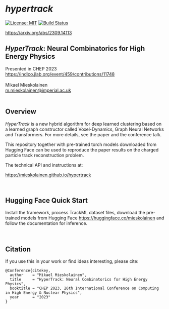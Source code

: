 # *hypertrack*

[![License: MIT](https://img.shields.io/badge/License-MIT-yellow.svg)](https://opensource.org/licenses/MIT)
[![Build Status](https://github.com/mieskolainen/hypertrack/actions/workflows/hypertrack-install-test.yml/badge.svg)](https://github.com/mieskolainen/hypertrack/actions)

https://arxiv.org/abs/2309.14113 <br>

## *HyperTrack*: Neural Combinatorics for High Energy Physics
Presented in CHEP 2023<br>
https://indico.jlab.org/event/459/contributions/11748
<br>
<br>
Mikael Mieskolainen<br>
m.mieskolainen@imperial.ac.uk <br>
<br>

## Overview

_HyperTrack_ is a new hybrid algorithm for deep learned clustering based on a learned graph constructor called Voxel-Dynamics, Graph Neural Networks and Transformers. For more details, see the paper and the conference talk.
</br>

This repository together with pre-trained torch models downloaded from Hugging Face can be used to reproduce the paper results on the charged particle track reconstruction problem.
</br>

The technical API and instructions at:

https://mieskolainen.github.io/hypertrack

</br>


## Hugging Face Quick Start

Install the framework, process TrackML dataset files, download the pre-trained models from Hugging Face https://huggingface.co/mieskolainen and follow the documentation for inference.

</br>


## Citation

If you use this in your work or find ideas interesting, please cite:

```
@Conference{citekey,
  author    = "Mikael Mieskolainen",
  title     = "HyperTrack: Neural Combinatorics for High Energy Physics",
  booktitle = "CHEP 2023, 26th International Conference on Computing in High Energy & Nuclear Physics",
  year      = "2023"
}
```